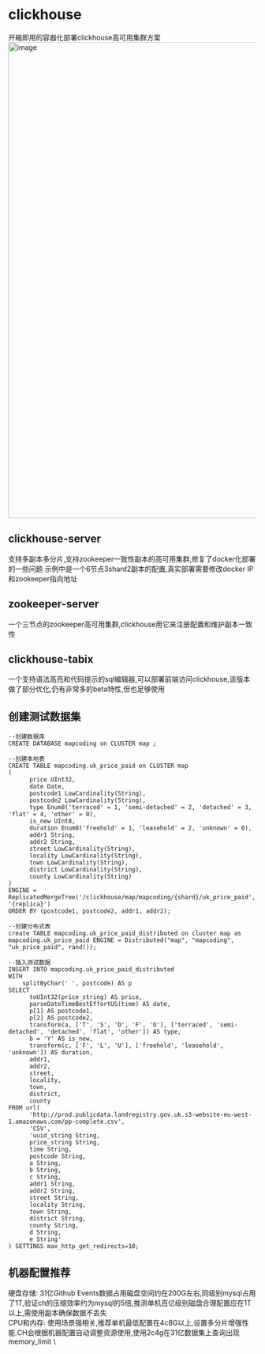 # clickhouse
开箱即用的容器化部署clickhouse高可用集群方案
<img width="963" alt="image" src="https://github.com/mapcoding-cn/clickhouse/assets/15833367/c2681fc7-419e-4ddf-a247-b6b429d808ec">


## clickhouse-server
支持多副本多分片,支持zookeeper一致性副本的高可用集群,修复了docker化部署的一些问题
示例中是一个6节点3shard2副本的配置,真实部署需要修改docker IP和zookeeper指向地址
## zookeeper-server
一个三节点的zookeeper高可用集群,clickhouse用它来注册配置和维护副本一致性
## clickhouse-tabix
一个支持语法高亮和代码提示的sql编辑器,可以部署前端访问clickhouse,该版本做了部分优化,仍有非常多的beta特性,但也足够使用

## 创建测试数据集
```
--创建数据库
CREATE DATABASE mapcoding on CLUSTER map ; 

--创建本地表
CREATE TABLE mapcoding.uk_price_paid on CLUSTER map
(
      price UInt32,
      date Date,
      postcode1 LowCardinality(String),
      postcode2 LowCardinality(String),
      type Enum8('terraced' = 1, 'semi-detached' = 2, 'detached' = 3, 'flat' = 4, 'other' = 0),
      is_new UInt8,
      duration Enum8('freehold' = 1, 'leasehold' = 2, 'unknown' = 0),
      addr1 String,
      addr2 String,
      street LowCardinality(String),
      locality LowCardinality(String),
      town LowCardinality(String),
      district LowCardinality(String),
      county LowCardinality(String)
)
ENGINE = ReplicatedMergeTree('/clickhouse/map/mapcoding/{shard}/uk_price_paid', '{replica}')
ORDER BY (postcode1, postcode2, addr1, addr2);

--创建分布式表
create TABLE mapcoding.uk_price_paid_distributed on cluster map as mapcoding.uk_price_paid ENGINE = Distributed("map", "mapcoding", "uk_price_paid", rand());

--插入测试数据
INSERT INTO mapcoding.uk_price_paid_distributed
WITH
    splitByChar(' ', postcode) AS p
SELECT
      toUInt32(price_string) AS price,
      parseDateTimeBestEffortUS(time) AS date,
      p[1] AS postcode1,
      p[2] AS postcode2,
      transform(a, ['T', 'S', 'D', 'F', 'O'], ['terraced', 'semi-detached', 'detached', 'flat', 'other']) AS type,
      b = 'Y' AS is_new,
      transform(c, ['F', 'L', 'U'], ['freehold', 'leasehold', 'unknown']) AS duration,
      addr1,
      addr2,
      street,
      locality,
      town,
      district,
      county
FROM url(
      'http://prod.publicdata.landregistry.gov.uk.s3-website-eu-west-1.amazonaws.com/pp-complete.csv',
      'CSV',
      'uuid_string String,
      price_string String,
      time String,
      postcode String,
      a String,
      b String,
      c String,
      addr1 String,
      addr2 String,
      street String,
      locality String,
      town String,
      district String,
      county String,
      d String,
      e String'
) SETTINGS max_http_get_redirects=10;
```

## 机器配置推荐

硬盘存储: 31亿Github Events数据占用磁盘空间约在200G左右,同级别mysql占用了1T,验证ch的压缩效率约为mysql的5倍,推测单机百亿级别磁盘合理配置应在1T以上,需使用副本确保数据不丢失 \
CPU和内存: 使用场景强相关,推荐单机最低配置在4c8G以上,设置多分片增强性能.CH会根据机器配置自动调整资源使用,使用2c4g在31亿数据集上查询出现memory_limit \

